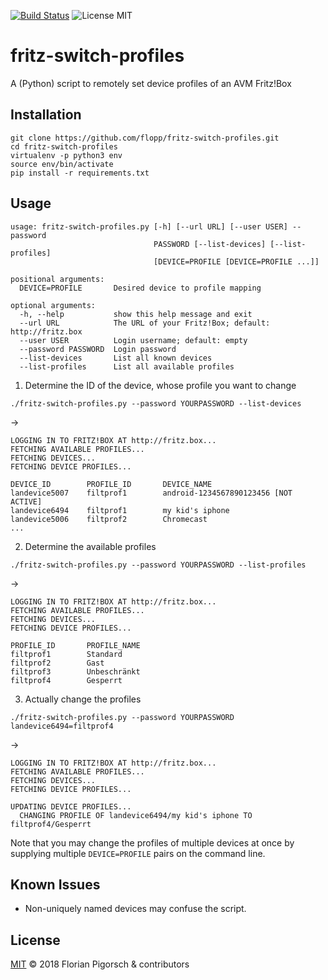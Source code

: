 [![Build Status](https://travis-ci.org/flopp/fritz-switch-profiles.svg?branch=master)](https://travis-ci.org/flopp/fritz-switch-profiles)
![License MIT](https://img.shields.io/badge/license-MIT-lightgrey.svg?style=flat)

# fritz-switch-profiles
A (Python) script to remotely set device profiles of an AVM Fritz!Box

## Installation

```
git clone https://github.com/flopp/fritz-switch-profiles.git
cd fritz-switch-profiles
virtualenv -p python3 env
source env/bin/activate
pip install -r requirements.txt
```

## Usage

```
usage: fritz-switch-profiles.py [-h] [--url URL] [--user USER] --password
                                PASSWORD [--list-devices] [--list-profiles]
                                [DEVICE=PROFILE [DEVICE=PROFILE ...]]

positional arguments:
  DEVICE=PROFILE       Desired device to profile mapping

optional arguments:
  -h, --help           show this help message and exit
  --url URL            The URL of your Fritz!Box; default: http://fritz.box
  --user USER          Login username; default: empty
  --password PASSWORD  Login password
  --list-devices       List all known devices
  --list-profiles      List all available profiles
```

1. Determine the ID of the device, whose profile you want to change

```
./fritz-switch-profiles.py --password YOURPASSWORD --list-devices
```
->
```
LOGGING IN TO FRITZ!BOX AT http://fritz.box...
FETCHING AVAILABLE PROFILES...
FETCHING DEVICES...
FETCHING DEVICE PROFILES...

DEVICE_ID        PROFILE_ID       DEVICE_NAME
landevice5007    filtprof1        android-1234567890123456 [NOT ACTIVE]
landevice6494    filtprof1        my kid's iphone
landevice5006    filtprof2        Chromecast
...
```

2. Determine the available profiles
```
./fritz-switch-profiles.py --password YOURPASSWORD --list-profiles
```
->
```
LOGGING IN TO FRITZ!BOX AT http://fritz.box...
FETCHING AVAILABLE PROFILES...
FETCHING DEVICES...
FETCHING DEVICE PROFILES...

PROFILE_ID       PROFILE_NAME
filtprof1        Standard
filtprof2        Gast
filtprof3        Unbeschränkt
filtprof4        Gesperrt
```

3. Actually change the profiles
```
./fritz-switch-profiles.py --password YOURPASSWORD landevice6494=filtprof4
```
->
```
LOGGING IN TO FRITZ!BOX AT http://fritz.box...
FETCHING AVAILABLE PROFILES...
FETCHING DEVICES...
FETCHING DEVICE PROFILES...

UPDATING DEVICE PROFILES...
  CHANGING PROFILE OF landevice6494/my kid's iphone TO filtprof4/Gesperrt
```

Note that you may change the profiles of multiple devices at once by supplying multiple `DEVICE=PROFILE` pairs on the command line.

## Known Issues

- Non-uniquely named devices may confuse the script.

## License
[MIT](https://github.com/flopp/fritz-switch-profiles/blob/master/LICENSE) &copy; 2018 Florian Pigorsch & contributors
